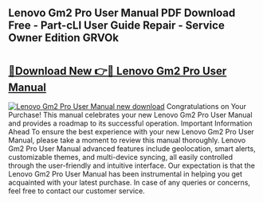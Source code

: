 ## Lenovo Gm2 Pro User Manual PDF Download Free - Part-cLI User Guide Repair - Service Owner Edition GRVOk

# <h2><a href="http://bc38286.oget.top/?id=Lenovo+Gm2+Pro+User+Manual">🔗Download New 👉🔴 Lenovo Gm2 Pro User Manual</a></h2>

[![Lenovo Gm2 Pro User Manual new download](https://i.imgur.com/5g1atiW.png)](http://bc38286.oget.top/?id=Lenovo+Gm2+Pro+User+Manual)
Congratulations on Your Purchase! This manual celebrates your new Lenovo Gm2 Pro User Manual and provides a roadmap to its successful operation. Important Information Ahead To ensure the best experience with your new Lenovo Gm2 Pro User Manual, please take a moment to review this manual thoroughly. Lenovo Gm2 Pro User Manual advanced features include geolocation, smart alerts, customizable themes, and multi-device syncing, all easily controlled through the user-friendly and intuitive interface. Our expectation is that the Lenovo Gm2 Pro User Manual has been instrumental in helping you get acquainted with your latest purchase. In case of any queries or concerns, feel free to contact our customer service.
